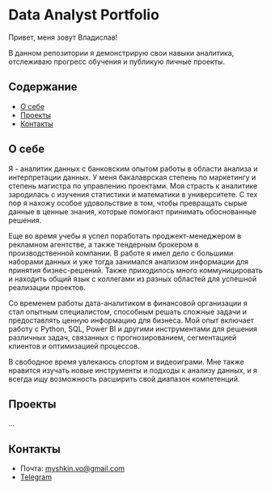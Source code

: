 # Data Analyst Portfolio
Привет, меня зовут Владислав!

В данном репозитории я демонстрирую свои навыки аналитика, отслеживаю прогресс обучения и публикую личные проекты.

## Содержание
- [О себе](#о-себе)
- [Проекты](#проекты)
- [Контакты](#контакты)
  
## О себе
Я - аналитик данных с банковским опытом работы в области анализа и интерпретации данных. У меня бакалаврская степень по маркетингу и степень магистра по управлению проектами. Моя страсть к аналитике зародилась с изучения статистики и математики в университете. С тех пор я нахожу особое удовольствие в том, чтобы превращать сырые данные в ценные знания, которые помогают принимать обоснованные решения.

Еще во время учебы я успел поработать проджект-менеджером в рекламном агентстве, а также тендерным брокером в производственной компании. В работе я имел дело с большими наборами данных и уже тогда занимался анализом информации для принятия бизнес-решений. Также приходилось много коммуницировать и находить общий язык с коллегами из разных областей для успешной реализации проектов.

Со временем работы дата-аналитиком в финансовой организации я стал опытным специалистом, способным решать сложные задачи и предоставлять ценную информацию для бизнеса. Мой опыт включает работу с Python, SQL, Power BI и другими инструментами для решения различных задач, связанных с прогнозированием, сегментацией клиентов и оптимизацией процессов.

В свободное время увлекаюсь спортом и видеоиграми. Мне также нравится изучать новые инструменты и подходы к анализу данных, и я всегда ищу возможность расширить свой диапазон компетенций.


## Проекты

...


## Контакты
- Почта: myshkin.vo@gmail.com
- [Telegram](https://t.me/myshkin_v)
